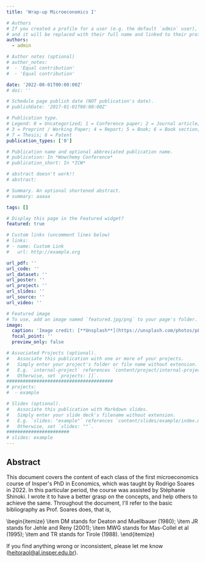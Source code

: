 ```yaml
---
title: 'Wrap-up Microeconomics I'

# Authors
# If you created a profile for a user (e.g. the default `admin` user), write the username (folder name) here
# and it will be replaced with their full name and linked to their profile.
authors:
  - admin

# Author notes (optional)
# author_notes:
#  - 'Equal contribution'
#  - 'Equal contribution'

date: '2022-08-01T00:00:00Z'
# doi: ''

# Schedule page publish date (NOT publication's date).
# publishDate: '2017-01-01T00:00:00Z'

# Publication type.
# Legend: 0 = Uncategorized; 1 = Conference paper; 2 = Journal article;
# 3 = Preprint / Working Paper; 4 = Report; 5 = Book; 6 = Book section;
# 7 = Thesis; 8 = Patent
publication_types: ['0']

# Publication name and optional abbreviated publication name.
# publication: In *Wowchemy Conference*
# publication_short: In *ICW*

# abstract doesn't work!!
# abstract:

# Summary. An optional shortened abstract.
# summary: aaaaa

tags: []

# Display this page in the Featured widget?
featured: true

# Custom links (uncomment lines below)
# links:
# - name: Custom Link
#   url: http://example.org

url_pdf: ''
url_code: ''
url_dataset: ''
url_poster: ''
url_project: ''
url_slides: ''
url_source: ''
url_video: ''

# Featured image
# To use, add an image named `featured.jpg/png` to your page's folder.
image:
  caption: 'Image credit: [**Unsplash**](https://unsplash.com/photos/pLCdAaMFLTE)'
  focal_point: ''
  preview_only: false

# Associated Projects (optional).
#   Associate this publication with one or more of your projects.
#   Simply enter your project's folder or file name without extension.
#   E.g. `internal-project` references `content/project/internal-project/index.md`.
#   Otherwise, set `projects: []`.
#######################################
# projects:
#  - example

# Slides (optional).
#   Associate this publication with Markdown slides.
#   Simply enter your slide deck's filename without extension.
#   E.g. `slides: "example"` references `content/slides/example/index.md`.
#   Otherwise, set `slides: ""`.
#######################
# slides: example
---
```


## Abstract
This document covers the content of each class of the first microeconomics course of Insper's PhD in Economics, which was taught by Rodrigo Soares in 2022. In this particular period, the course was assisted by Stéphanie Shinoki. I wrote it to have a better grasp on the concepts, and help others to achieve the same. Throughout the document, I'll refer to the basic bibliography as Prof. Soares does, that is,

\begin{itemize}
  \item DM stands for Deaton and Muellbauer (1980);
  \item JR stands for Jehle and Reny (2001);
  \item MWG stands for Mas-Collel et al (1995);
  \item and TR stands for Tirole (1988).
\end{itemize}

If you find anything wrong or inconsistent, please let me know (heitoraol@al.insper.edu.br).

